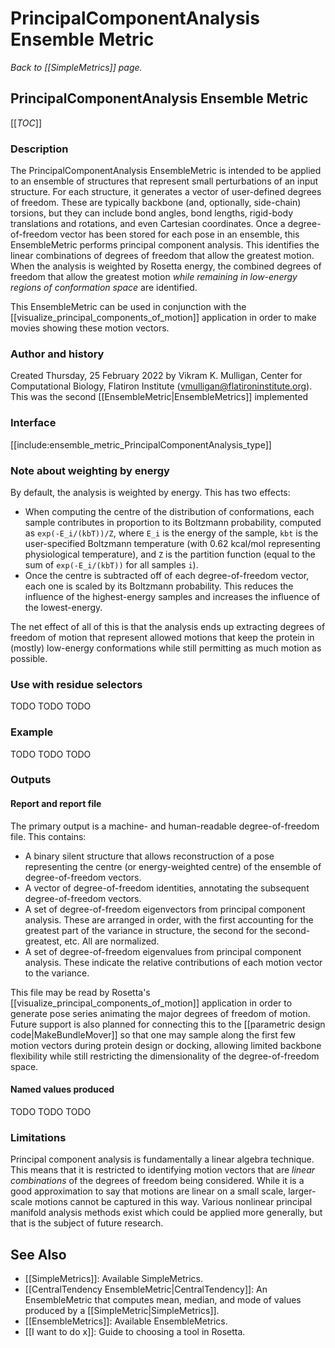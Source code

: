 # PrincipalComponentAnalysis Ensemble Metric
*Back to [[SimpleMetrics]] page.*
## PrincipalComponentAnalysis Ensemble Metric

[[_TOC_]]

### Description

The PrincipalComponentAnalysis EnsembleMetric is intended to be applied to an ensemble of structures that represent small perturbations of an input structure.  For each structure, it generates a vector of user-defined degrees of freedom.  These are typically backbone (and, optionally, side-chain) torsions, but they can include bond angles, bond lengths, rigid-body translations and rotations, and even Cartesian coordinates.  Once a degree-of-freedom vector has been stored for each pose in an ensemble, this EnsembleMetric performs principal component analysis.  This identifies the linear combinations of degrees of freedom that allow the greatest motion.  When the analysis is weighted by Rosetta energy, the combined degrees of freedom that allow the greatest motion _while remaining in low-energy regions of conformation space_ are identified.

This EnsembleMetric can be used in conjunction with the [[visualize_principal_components_of_motion]] application in order to make movies showing these motion vectors.

### Author and history

Created Thursday, 25 February 2022 by Vikram K. Mulligan, Center for Computational Biology, Flatiron Institute (vmulligan@flatironinstitute.org).  This was the second [[EnsembleMetric|EnsembleMetrics]] implemented

### Interface

[[include:ensemble_metric_PrincipalComponentAnalysis_type]]

### Note about weighting by energy

By default, the analysis is weighted by energy.  This has two effects:

- When computing the centre of the distribution of conformations, each sample contributes in proportion to its Boltzmann probability, computed as `exp(-E_i/(kbT))/Z`, where `E_i` is the energy of the sample, `kbt` is the user-specified Boltzmann temperature (with 0.62 kcal/mol representing physiological temperature), and `Z` is the partition function (equal to the sum of `exp(-E_i/(kbT))` for all samples `i`).
- Once the centre is subtracted off of each degree-of-freedom vector, each one is scaled by its Boltzmann probability.  This reduces the influence of the highest-energy samples and increases the influence of the lowest-energy.

The net effect of all of this is that the analysis ends up extracting degrees of freedom of motion that represent allowed motions that keep the protein in (mostly) low-energy conformations while still permitting as much motion as possible.

### Use with residue selectors

TODO TODO TODO

### Example

TODO TODO TODO

### Outputs

#### Report and report file

The primary output is a machine- and human-readable degree-of-freedom file.  This contains:

- A binary silent structure that allows reconstruction of a pose representing the centre (or energy-weighted centre) of the ensemble of degree-of-freedom vectors.
- A vector of degree-of-freedom identities, annotating the subsequent degree-of-freedom vectors.
- A set of degree-of-freedom eigenvectors from principal component analysis.  These are arranged in order, with the first accounting for the greatest part of the variance in structure, the second for the second-greatest, etc.  All are normalized.
- A set of degree-of-freedom eigenvalues from principal component analysis.  These indicate the relative contributions of each motion vector to the variance.

This file may be read by Rosetta's [[visualize_principal_components_of_motion]] application in order to generate pose series animating the major degrees of freedom of motion.  Future support is also planned for connecting this to the [[parametric design code|MakeBundleMover]] so that one may sample along the first few motion vectors during protein design or docking, allowing limited backbone flexibility while still restricting the dimensionality of the degree-of-freedom space.

#### Named values produced

TODO TODO TODO

### Limitations

Principal component analysis is fundamentally a linear algebra technique.  This means that it is restricted to identifying motion vectors that are _linear combinations_ of the degrees of freedom being considered.  While it is a good approximation to say that motions are linear on a small scale, larger-scale motions cannot be captured in this way.  Various nonlinear principal manifold analysis methods exist which could be applied more generally, but that is the subject of future research.

## See Also

* [[SimpleMetrics]]: Available SimpleMetrics.
* [[CentralTendency EnsembleMetric|CentralTendency]]: An EnsembleMetric that computes mean, median, and mode of values produced by a [[SimpleMetric|SimpleMetrics]].
* [[EnsembleMetrics]]: Available EnsembleMetrics.
* [[I want to do x]]: Guide to choosing a tool in Rosetta.